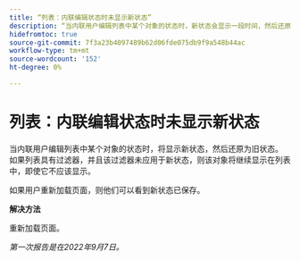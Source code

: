 ```yaml
---
title: “列表：内联编辑状态时未显示新状态”
description: “当内联用户编辑列表中某个对象的状态时，新状态会显示一段时间，然后还原为旧状态。 如果列表具有过滤器，并且该过滤器未应用于新状态，则该对象将继续显示在列表中，即使它不应该显示。 "
hidefromtoc: true
source-git-commit: 7f3a23b4097489b62d06fde075db9f9a548b44ac
workflow-type: tm+mt
source-wordcount: '152'
ht-degree: 0%

---
```



# 列表：内联编辑状态时未显示新状态

当内联用户编辑列表中某个对象的状态时，将显示新状态，然后还原为旧状态。 如果列表具有过滤器，并且该过滤器未应用于新状态，则该对象将继续显示在列表中，即使它不应该显示。

如果用户重新加载页面，则他们可以看到新状态已保存。

**解决方法**

重新加载页面。

_第一次报告是在2022年9月7日。_

